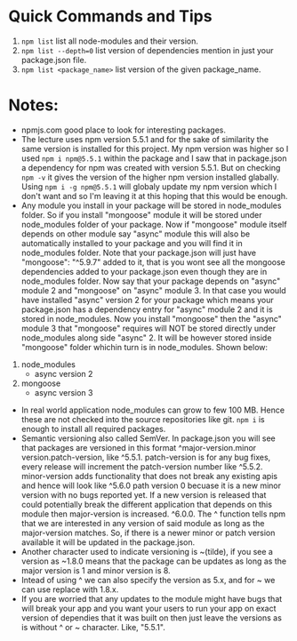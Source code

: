 # Quick Commands and Tips
1. `npm list` list all node-modules and their version.
2. `npm list --depth=0` list version of dependencies mention in just your package.json file.
3. `npm list <package_name>` list version of the given package_name.

# Notes:
- npmjs.com good place to look for interesting packages.
- The lecture uses npm version 5.5.1 and for the sake of similarity the same version is installed for this project. My npm version was higher so I used `npm i npm@5.5.1` within the package and I saw that in package.json a dependency for npm was created with version 5.5.1. But on checking `npm -v` it gives the version of the higher npm version installed glabally. Using `npm i -g npm@5.5.1` will globaly update my npm version which I don't want and so I'm leaving it at this hoping that this would be enough.
- Any module you install in your package will be stored in node_modules folder. So if you install "mongoose" module it will be stored under node_modules folder of your package. Now if "mongoose" module itself depends on other module say "async" module this will also be automatically installed to your package and you will find it in node_modules folder. Note that your package.json will just have "mongoose": "^5.9.7" added to it, that is you wont see all the mongoose dependencies added to your package.json even though they are in node_modules folder. Now say that your package depends on "async" module 2 and "mongoose" on "async" module 3. In that case you would have installed "async" version 2 for your package which means your package.json has a dependency entry for "async" module 2 and it is stored in node_modules. Now you install "mongoose" then the "async" module 3 that "mongoose" requires will NOT be stored directly under node_modules along side "async" 2. It will be however stored inside "mongoose" folder whichin turn is in node_modules. Shown below:

1. node_modules
    - async version 2
2. mongoose
    - async version 3

- In real world application node_modules can grow to few 100 MB. Hence these are not checked into the source repositories like git. `npm i` is enough to install all required packages.
- Semantic versioning also called SemVer. In package.json you will see that packages are versioned in this format ^major-version.minor version.patch-version, like ^5.5.1. patch-version is for any bug fixes, every release will increment the patch-version number like ^5.5.2. minor-version adds functionality that does not break any existing apis and hence will look like ^5.6.0 path version 0 becuase it is a new minor version with no bugs reported yet. If a new version is released that could potentially break the different application that depends on this module then major-version is increased. ^6.0.0. The ^ function tells npm that we are interested in any version of said module as long as the major-version matches. So, if there is a newer minor or patch version available it will be updated in the package.json.
- Another character used to indicate versioning is ~(tilde), if you see a version as ~1.8.0 means that the package can be updates as long as the major version is 1 and minor version is 8.
- Intead of using ^ we can also specify the version as 5.x, and for ~ we can use replace with 1.8.x. 
- If you are worried that any updates to the module might have bugs that will break your app and you want your users to run your app on exact version of dependies that it was built on then just leave the versions as is without ^ or ~ character. Like, "5.5.1".
